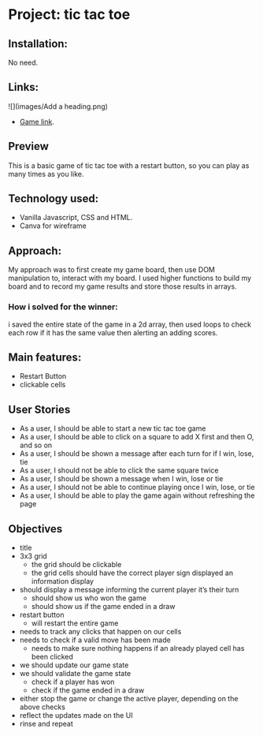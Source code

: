 # Project: tic tac toe

## Installation: 
No need.

## Links:
![](images/Add a heading.png)

- [Game link](https://zen-golick-e6325c.netlify.app/).

## Preview

This is a basic game of tic tac toe with a restart button, so you can play as many times as you like.

## Technology used:

- Vanilla Javascript, CSS and HTML.
- Canva for wireframe

## Approach:
My approach was to first create my game board, then use DOM manipulation to, interact with my board.
I used higher functions to build my board and to record my game results and store those results in arrays.

### How i solved for the winner:
i saved the entire state of the game in a 2d array, then used loops to check each row if it has the same value then alerting an adding scores.

## Main features:
- Restart Button
- clickable cells


## User Stories
- As a user, I should be able to start a new tic tac toe game
- As a user, I should be able to click on a square to add X first and then O, and so on
- As a user, I should be shown a message after each turn for if I win, lose, tie
- As a user, I should not be able to click the same square twice
- As a user, I should be shown a message when I win, lose or tie
- As a user, I should not be able to continue playing once I win, lose, or tie
- As a user, I should be able to play the game again without refreshing the page

## Objectives
- title
- 3x3 grid
    * the grid should be clickable
    * the grid cells should have the correct player sign displayed an information display
- should display a message informing the current player it’s their turn
    * should show us who won the game
    * should show us if the game ended in a draw
- restart button
    * will restart the entire game
- needs to track any clicks that happen on our cells
- needs to check if a valid move has been made
    * needs to make sure nothing happens if an already played cell has been clicked
- we should update our game state
- we should validate the game state
    * check if a player has won
    * check if the game ended in a draw
- either stop the game or change the active player, depending on the above checks
- reflect the updates made on the UI
- rinse and repeat


